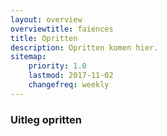 ```yaml
---
layout: overview
overviewtitle: faiences
title: Opritten
description: Opritten komen hier.
sitemap:
    priority: 1.0
    lastmod: 2017-11-02
    changefreq: weekly
---
```

### Uitleg opritten
